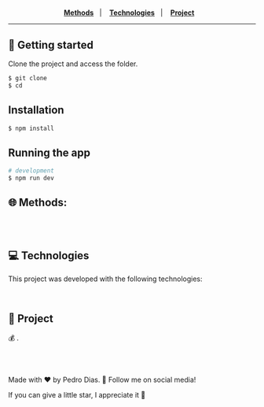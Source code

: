 <h1 align="center">
  
</h1>

<p align="center">
   <a href="#-Methods"><b>Methods</b></a>&nbsp;&nbsp;&nbsp;|&nbsp;&nbsp;&nbsp;
  <a href="#-Technologies"><b>Technologies</b></a>&nbsp;&nbsp;&nbsp;|&nbsp;&nbsp;&nbsp;
  <a href="#-Project"><b>Project</b></a>&nbsp;&nbsp;&nbsp;
</p>

---

## 🚀 Getting started

Clone the project and access the folder.

```bash
$ git clone 
$ cd 
```

## Installation

```bash
$ npm install
```

## Running the app

```bash
# development
$ npm run dev
```

## 🌐 Methods:



<br></br>

## 💻 Technologies

This project was developed with the following technologies:
<b>
</b>

</br>

## 📄 Project
💰 .

<br></br>

Made with ♥ by Pedro Dias. 👋 Follow me on social media! </br>

If you can give a little star, I appreciate it 🤩
